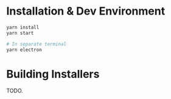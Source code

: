 # Installation & Dev Environment

```bash
yarn install
yarn start

# In separate terminal
yarn electron
```


# Building Installers

TODO.
